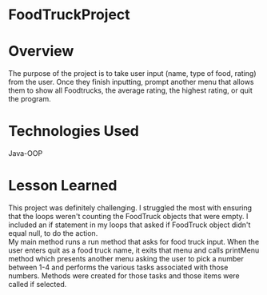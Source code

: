 # FoodTruckProject

# Overview
The purpose of the project is to take user input (name, type of food, rating) from the user. Once they finish inputting, prompt another menu that allows them to show all Foodtrucks, the average rating, the highest rating, or quit the program.

# Technologies Used
Java-OOP

# Lesson Learned
This project was definitely challenging. I struggled the most with ensuring that the loops weren't counting the FoodTruck objects that were empty. I included an if statement in my loops that asked if FoodTruck object didn't equal null, to do the action. 
<br>
My main method runs a run method that asks for food truck input. When the user enters quit as a food truck name, it exits that menu and calls printMenu method which presents another menu asking the user to pick a number between 1-4 and performs the various tasks associated with those numbers. Methods were created for those tasks and those items were called if selected.  

